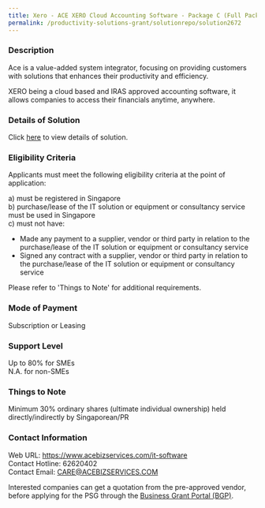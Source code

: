 ```yaml
---
title: Xero - ACE XERO Cloud Accounting Software - Package C (Full Package)
permalink: /productivity-solutions-grant/solutionrepo/solution2672
---
```


### Description

Ace is a value-added system integrator, focusing on providing customers with solutions that enhances their productivity and efficiency.

XERO being a cloud based and IRAS approved accounting software, it allows companies to access their financials anytime, anywhere.

### Details of Solution

Click <a href='https://www.gobusiness.gov.sg/images/psg/ACE_Business_20210364_Desensitised_Annex_3_Part_3.pdf' target='_blank' rel='noopener'>here</a> to view details of solution.

### Eligibility Criteria

Applicants must meet the following eligibility criteria at the point of application:

a) must be registered in Singapore <br>
b) purchase/lease of the IT solution or equipment or consultancy service must be used in Singapore <br>
c) must not have:
- Made any payment to a supplier, vendor or third party in relation to the purchase/lease of the IT solution or equipment or consultancy service
- Signed any contract with a supplier, vendor or third party in relation to the purchase/lease of the IT solution or equipment or consultancy service

Please refer to 'Things to Note' for additional requirements.

### Mode of Payment
Subscription or Leasing

### Support Level
Up to 80% for SMEs <br>
N.A. for non-SMEs

### Things to Note
Minimum 30% ordinary shares (ultimate individual ownership) held directly/indirectly by Singaporean/PR

### Contact Information
Web URL: https://www.acebizservices.com/it-software <br>Contact Hotline: 62620402 <br>Contact Email: CARE@ACEBIZSERVICES.COM <br>

Interested companies can get a quotation from the pre-approved vendor, before applying for the PSG through the <a target='_blank' rel='noopener' href='https://www.businessgrants.gov.sg/'>Business Grant Portal (BGP)</a>.

